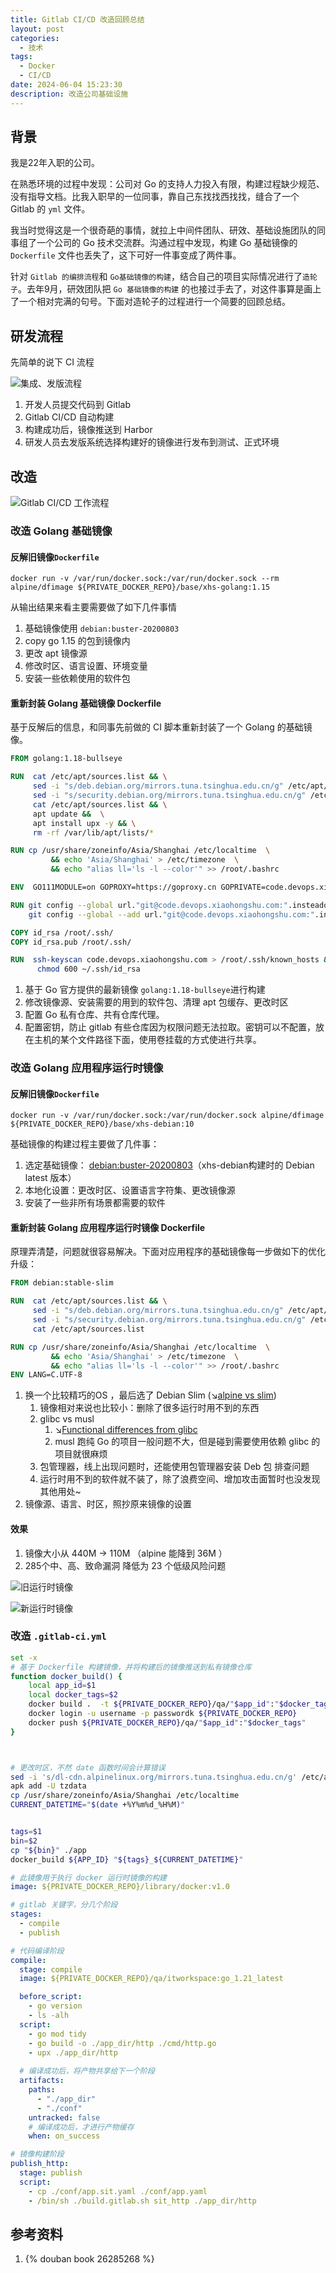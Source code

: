 ```yaml
---
title: Gitlab CI/CD 改造回顾总结
layout: post
categories:
  - 技术
tags:
  - Docker
  - CI/CD
date: 2024-06-04 15:23:30
description: 改造公司基础设施
---
```


## 背景

我是22年入职的公司。

在熟悉环境的过程中发现：公司对 Go 的支持人力投入有限，构建过程缺少规范、没有指导文档。比我入职早的一位同事，靠自己东找找西找找，缝合了一个 Gitlab 的 `yml` 文件。

我当时觉得这是一个很奇葩的事情，就拉上中间件团队、研效、基础设施团队的同事组了一个公司的 Go 技术交流群。沟通过程中发现，构建 Go 基础镜像的 `Dockerfile` 文件也丢失了，这下可好一件事变成了两件事。

针对 `Gitlab 的编排流程`和 `Go基础镜像的构建`，结合自己的项目实际情况进行了`造轮子`。去年9月，研效团队把 `Go 基础镜像的构建` 的也接过手去了，对这件事算是画上了一个相对完满的句号。下面对造轮子的过程进行一个简要的回顾总结。

## 研发流程

先简单的说下 CI 流程

![集成、发版流程](/assets/2024-06-04-xhs-ci-cd-flow.png "代码集成、构建、发版流程")

1. 开发人员提交代码到 Gitlab
2. Gitlab CI/CD 自动构建
3. 构建成功后，镜像推送到 Harbor
4. 研发人员去发版系统选择构建好的镜像进行发布到测试、正式环境

## 改造

![](/imgs/2024-06-04-gitlab-ci-workflow.drawio.png "Gitlab CI/CD 工作流程")

### 改造 Golang 基础镜像
#### 反解旧镜像`Dockerfile`

```shell
docker run -v /var/run/docker.sock:/var/run/docker.sock --rm alpine/dfimage ${PRIVATE_DOCKER_REPO}/base/xhs-golang:1.15 
```
从输出结果来看主要需要做了如下几件事情
1. 基础镜像使用 `debian:buster-20200803`
2. copy go 1.15 的包到镜像内
3. 更改 apt 镜像源
4. 修改时区、语言设置、环境变量
5. 安装一些依赖使用的软件包

#### 重新封装 Golang 基础镜像 Dockerfile

基于反解后的信息，和同事先前做的 CI 脚本重新封装了一个 Golang 的基础镜像。

```Dockerfile
FROM golang:1.18-bullseye

RUN  cat /etc/apt/sources.list && \
     sed -i "s/deb.debian.org/mirrors.tuna.tsinghua.edu.cn/g" /etc/apt/sources.list && \
     sed -i "s/security.debian.org/mirrors.tuna.tsinghua.edu.cn/g" /etc/apt/sources.list && \
     cat /etc/apt/sources.list && \
     apt update &&  \
     apt install upx -y && \
     rm -rf /var/lib/apt/lists/*

RUN cp /usr/share/zoneinfo/Asia/Shanghai /etc/localtime  \
         && echo 'Asia/Shanghai' > /etc/timezone  \
         && echo "alias ll='ls -l --color'" >> /root/.bashrc

ENV  GO111MODULE=on GOPROXY=https://goproxy.cn GOPRIVATE=code.devops.xiaohongshu.com

RUN git config --global url."git@code.devops.xiaohongshu.com:".insteadof "https://code.devops.xiaohongshu.com/" && \
    git config --global --add url."git@code.devops.xiaohongshu.com:".insteadof "http://code.devops.xiaohongshu.com/"

COPY id_rsa /root/.ssh/
COPY id_rsa.pub /root/.ssh/

RUN  ssh-keyscan code.devops.xiaohongshu.com > /root/.ssh/known_hosts && \
      chmod 600 ~/.ssh/id_rsa
```

1. 基于 Go 官方提供的最新镜像 `golang:1.18-bullseye`进行构建
2. 修改镜像源、安装需要的用到的软件包、清理 apt 包缓存、更改时区
3. 配置 Go 私有仓库、共有仓库代理。
4. 配置密钥，防止 gitlab 有些仓库因为权限问题无法拉取。密钥可以不配置，放在主机的某个文件路径下面，使用卷挂载的方式使进行共享。


### 改造 Golang 应用程序运行时镜像
#### 反解旧镜像`Dockerfile`

```shell
docker run -v /var/run/docker.sock:/var/run/docker.sock alpine/dfimage  ${PRIVATE_DOCKER_REPO}/base/xhs-debian:10
```

基础镜像的构建过程主要做了几件事：
1. 选定基础镜像： [debian:buster-20200803](https://dso.docker.com/images/debian/digests/sha256:a44ab0cca6cd9411032d180bc396f19bc98f71972d2398d50460145cab81c5ab)（xhs-debian构建时的 Debian latest 版本）
2. 本地化设置：更改时区、设置语言字符集、更改镜像源
3. 安装了一些非所有场景都需要的软件

#### 重新封装 Golang 应用程序运行时镜像 Dockerfile

原理弄清楚，问题就很容易解决。下面对应用程序的基础镜像每一步做如下的优化升级：

```Dockerfile
FROM debian:stable-slim

RUN  cat /etc/apt/sources.list && \
     sed -i "s/deb.debian.org/mirrors.tuna.tsinghua.edu.cn/g" /etc/apt/sources.list && \
     sed -i "s/security.debian.org/mirrors.tuna.tsinghua.edu.cn/g" /etc/apt/sources.list && \
     cat /etc/apt/sources.list

RUN cp /usr/share/zoneinfo/Asia/Shanghai /etc/localtime  \
         && echo 'Asia/Shanghai' > /etc/timezone  \
         && echo "alias ll='ls -l --color'" >> /root/.bashrc
ENV LANG=C.UTF-8
```

1. 换一个比较精巧的OS ，最后选了 Debian Slim (↘️[alpine vs slim](https://groups.google.com/g/golang-nuts/c/15TLaxqUpA0))
   1. 镜像相对来说也比较小：删除了很多运行时用不到的东西
   2. glibc vs musl
      1.  ↘️[Functional differences from glibc](https://wiki.musl-libc.org/functional-differences-from-glibc.html)
      2. musl 跑纯 Go 的项目一般问题不大，但是碰到需要使用依赖 glibc 的项目就很麻烦
   3. 包管理器，线上出现问题时，还能使用包管理器安装 Deb 包 排查问题
   4. 运行时用不到的软件就不装了，除了浪费空间、增加攻击面暂时也没发现其他用处~
2. 镜像源、语言、时区，照抄原来镜像的设置

#### 效果
1. 镜像大小从 440M → 110M （alpine 能降到 36M ）
2. 285个中、高、致命漏洞 降低为 23 个低级风险问题

![](/imgs/2024-06-04-old-golang-runtime-docker-image.png "旧运行时镜像")


![](/imgs/2024-06-04-new-golang-runtime-container-image.png "新运行时镜像")


### 改造 `.gitlab-ci.yml` 

```bash
set -x
# 基于 Dockerfile 构建镜像，并将构建后的镜像推送到私有镜像仓库
function docker_build() {
    local app_id=$1
    local docker_tags=$2
    docker build .  -t ${PRIVATE_DOCKER_REPO}/qa/"$app_id":"$docker_tags"
    docker login -u username -p passwordk ${PRIVATE_DOCKER_REPO}
    docker push ${PRIVATE_DOCKER_REPO}/qa/"$app_id":"$docker_tags"
}



# 更改时区，不然 date 函数时间会计算错误
sed -i 's/dl-cdn.alpinelinux.org/mirrors.tuna.tsinghua.edu.cn/g' /etc/apk/repositories
apk add -U tzdata
cp /usr/share/zoneinfo/Asia/Shanghai /etc/localtime
CURRENT_DATETIME="$(date +%Y%m%d_%H%M)"


tags=$1
bin=$2
cp "${bin}" ./app
docker_build ${APP_ID} "${tags}_${CURRENT_DATETIME}"
```

```yml
# 此镜像用于执行 docker 运行时镜像的构建
image: ${PRIVATE_DOCKER_REPO}/library/docker:v1.0

# gitlab 关键字，分几个阶段
stages:
  - compile
  - publish

# 代码编译阶段
compile:
  stage: compile
  image: ${PRIVATE_DOCKER_REPO}/qa/itworkspace:go_1.21_latest

  before_script:
    - go version
    - ls -alh
  script:
    - go mod tidy
    - go build -o ./app_dir/http ./cmd/http.go
    - upx ./app_dir/http
  
  # 编译成功后，将产物共享给下一个阶段
  artifacts:
    paths:
      - "./app_dir"
      - "./conf"
    untracked: false
    # 编译成功后，才进行产物缓存
    when: on_success

# 镜像构建阶段
publish_http:
  stage: publish
  script:
    - cp ./conf/app.sit.yaml ./conf/app.yaml
    - /bin/sh ./build.gitlab.sh sit_http ./app_dir/http
```

## 参考资料

1. {% douban book 26285268 %}



